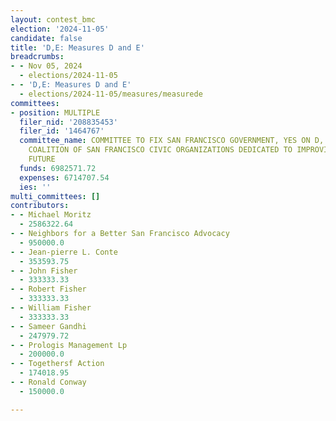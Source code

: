 ```yaml
---
layout: contest_bmc
election: '2024-11-05'
candidate: false
title: 'D,E: Measures D and E'
breadcrumbs:
- - Nov 05, 2024
  - elections/2024-11-05
- - 'D,E: Measures D and E'
  - elections/2024-11-05/measures/measurede
committees:
- position: MULTIPLE
  filer_nid: '208835453'
  filer_id: '1464767'
  committee_name: COMMITTEE TO FIX SAN FRANCISCO GOVERNMENT, YES ON D, NO ON E, A
    COALITION OF SAN FRANCISCO CIVIC ORGANIZATIONS DEDICATED TO IMPROVING THE CITY'S
    FUTURE
  funds: 6982571.72
  expenses: 6714707.54
  ies: ''
multi_committees: []
contributors:
- - Michael Moritz
  - 2586322.64
- - Neighbors for a Better San Francisco Advocacy
  - 950000.0
- - Jean-pierre L. Conte
  - 353593.75
- - John Fisher
  - 333333.33
- - Robert Fisher
  - 333333.33
- - William Fisher
  - 333333.33
- - Sameer Gandhi
  - 247979.72
- - Prologis Management Lp
  - 200000.0
- - Togethersf Action
  - 174018.95
- - Ronald Conway
  - 150000.0

---
```


